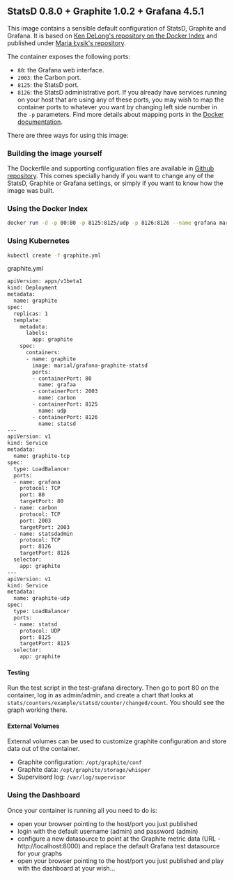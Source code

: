 StatsD 0.8.0 + Graphite 1.0.2 + Grafana 4.5.1
---------------------------------------------

This image contains a sensible default configuration of StatsD, Graphite and Grafana. It is based on [Ken DeLong's repository on the Docker Index](https://index.docker.io/u/kenwdelong/) and published under [Maria Łysik's repository](https://hub.docker.com/u/marial/).

The container exposes the following ports:
- `80`: the Grafana web interface.
- `2003`: the Carbon port.
- `8125`: the StatsD port.
- `8126`: the StatsD administrative port.
If you already have services running on your host that are using any of these ports, you may wish to map the container
ports to whatever you want by changing left side number in the `-p` parameters. Find more details about mapping ports
in the [Docker documentation](http://docs.docker.io/use/port_redirection/#port-redirection).

There are three ways for using this image:

### Building the image yourself ###
The Dockerfile and supporting configuration files are available in [Github repository](https://github.com/MariaLysik/docker-grafana-graphite).
This comes specially handy if you want to change any of the StatsD, Graphite or Grafana settings, or simply if you want to know how the image was built.

### Using the Docker Index ###
```bash
docker run -d -p 80:80 -p 8125:8125/udp -p 8126:8126 --name grafana marial/grafana-graphite-statsd
```

### Using Kubernetes ###
```bash
kubectl create -f graphite.yml
```
graphite.yml
```bash
apiVersion: apps/v1beta1
kind: Deployment
metadata:
  name: graphite
spec:
  replicas: 1
  template:
    metadata:
      labels:
        app: graphite
    spec:
      containers:
      - name: graphite
        image: marial/grafana-graphite-statsd
        ports:
        - containerPort: 80
          name: grafaa
        - containerPort: 2003
          name: carbon
        - containerPort: 8125
          name: udp
        - containerPort: 8126
          name: statsd
---
apiVersion: v1
kind: Service
metadata:
  name: graphite-tcp
spec:
  type: LoadBalancer
  ports:
  - name: grafana
    protocol: TCP
    port: 80
    targetPort: 80
  - name: carbon
    protocol: TCP
    port: 2003
    targetPort: 2003
  - name: statsdadmin
    protocol: TCP
    port: 8126
    targetPort: 8126
  selector:
    app: graphite
---
apiVersion: v1
kind: Service
metadata:
  name: graphite-udp
spec:
  type: LoadBalancer
  ports:
  - name: statsd
    protocol: UDP
    port: 8125
    targetPort: 8125
  selector:
    app: graphite
```

#### Testing ####
Run the test script in the test-grafana directory.  Then go to port 80 on the container, log in as admin/admin, and create a chart that looks at `stats/counters/example/statsd/counter/changed/count`.  You should see the graph working there.

#### External Volumes ####
External volumes can be used to customize graphite configuration and store data out of the container.
- Graphite configuration: `/opt/graphite/conf`
- Graphite data: `/opt/graphite/storage/whisper`
- Supervisord log: `/var/log/supervisor`

### Using the Dashboard ###
Once your container is running all you need to do is:
- open your browser pointing to the host/port you just published
- login with the default username (admin) and password (admin)
- configure a new datasource to point at the Graphite metric data (URL - http://localhost:8000) and replace the default Grafana test datasource for your graphs
- open your browser pointing to the host/port you just published and play with the dashboard at your wish...